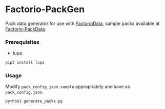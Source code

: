 # Factorio-PackGen

Pack data generator for use with [FactorioData](https://github.com/Murnto/FactorioData), sample packs available at [Factorio-PackData](https://github.com/Murnto/Factorio-PackData).

### Prerequisites
* lupa

``` bash
pip3 install lupa
```

### Usage
Modify ```pack_config.json.sample``` appropriately and save as ```pack_config.json```.
``` bash
python3 generate_packs.py
```